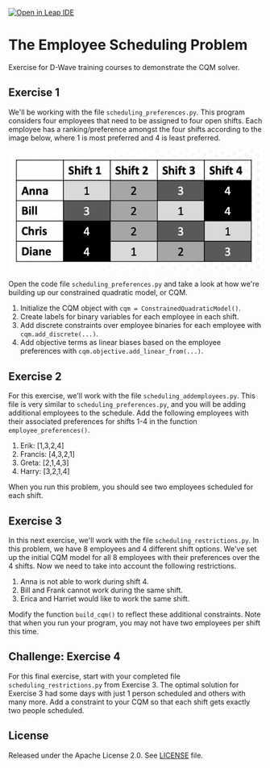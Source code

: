 [![Open in Leap IDE](	
	https://cdn-assets.cloud.dwavesys.com/shared/latest/badges/leapide.svg)](
	https://ide.dwavesys.io/#https://github.com/dwave-training/employee-scheduling)

# The Employee Scheduling Problem

Exercise for D-Wave training courses to demonstrate the CQM solver.

## Exercise 1

We'll be working with the file `scheduling_preferences.py`. This program considers four employees that need to be assigned to four open shifts.  Each employee has a ranking/preference amongst the four shifts according to the image below, where 1 is most preferred and 4 is least preferred.

![Employee preference rankings](scheduling_preferences.png "Employee Preferences")

Open the code file `scheduling_preferences.py` and take a look at how we're building up our constrained quadratic model, or CQM.

1. Initialize the CQM object with `cqm = ConstrainedQuadraticModel()`.
2. Create labels for binary variables for each employee in each shift.
3. Add discrete constraints over employee binaries for each employee with `cqm.add_discrete(...)`.
4. Add objective terms as linear biases based on the employee preferences with `cqm.objective.add_linear_from(...)`.

## Exercise 2

For this exercise, we'll work with the file `scheduling_addemployees.py`. This file is very similar to `scheduling_preferences.py`, and you will be adding additional employees to the schedule.  Add the following employees with their associated preferences for shifts 1-4 in the function `employee_preferences()`. 

1. Erik: [1,3,2,4]
2. Francis: [4,3,2,1]
3. Greta: [2,1,4,3]
4. Harry: [3,2,1,4]

When you run this problem, you should see two employees scheduled for each shift.

## Exercise 3

In this next exercise, we'll work with the file `scheduling_restrictions.py`. In this problem, we have 8 employees and 4 different shift options.  We've set up the initial CQM model for all 8 employees with their preferences over the 4 shifts. Now we need to take into account the following restrictions.

1. Anna is not able to work during shift 4.
2. Bill and Frank cannot work during the same shift.
3. Erica and Harriet would like to work the same shift.

Modify the function `build_cqm()` to reflect these additional constraints. Note that when you run your program, you may not have two employees per shift this time.

## Challenge: Exercise 4

For this final exercise, start with your completed file `scheduling_restrictions.py` from Exercise 3.  The optimal solution for Exercise 3 had some days with just 1 person scheduled and others with many more.  Add a constraint to your CQM so that each shift gets exactly two people scheduled.

## License

Released under the Apache License 2.0. See [LICENSE](LICENSE) file.
